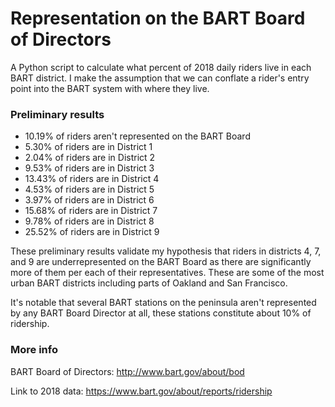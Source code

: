 # Representation on the BART Board of Directors
A Python script to calculate what percent of 2018 daily riders live in each BART district. I make the assumption that we can conflate a rider's entry point into the BART system with where they live.

### Preliminary results

* 10.19% of riders aren't represented on the BART Board
* 5.30% of riders are in District 1
* 2.04% of riders are in District 2
* 9.53% of riders are in District 3
* 13.43% of riders are in District 4
* 4.53% of riders are in District 5
* 3.97% of riders are in District 6
* 15.68% of riders are in District 7
* 9.78% of riders are in District 8
* 25.52% of riders are in District 9

These preliminary results validate my hypothesis that riders in districts 4, 7, and 9 are underrepresented on the BART Board as there are significantly more of them per each of their representatives. These are some of the most urban BART districts including parts of Oakland and San Francisco.

It's notable that several BART stations on the peninsula aren't represented by any BART Board Director at all, these stations constitute about 10% of ridership.

### More info

BART Board of Directors: http://www.bart.gov/about/bod

Link to 2018 data: https://www.bart.gov/about/reports/ridership
